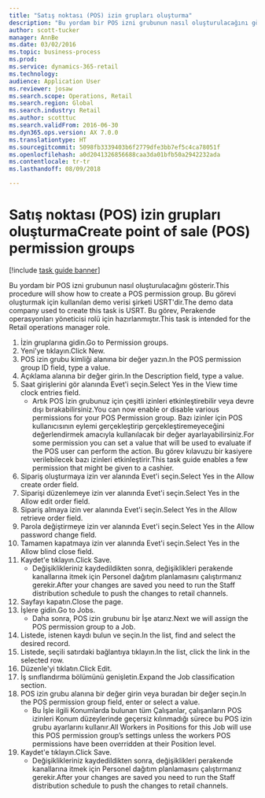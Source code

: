 ```yaml
--- 
title: "Satış noktası (POS) izin grupları oluşturma"
description: "Bu yordam bir POS izni grubunun nasıl oluşturulacağını gösterir."
author: scott-tucker
manager: AnnBe
ms.date: 03/02/2016
ms.topic: business-process
ms.prod: 
ms.service: dynamics-365-retail
ms.technology: 
audience: Application User
ms.reviewer: josaw
ms.search.scope: Operations, Retail
ms.search.region: Global
ms.search.industry: Retail
ms.author: scotttuc
ms.search.validFrom: 2016-06-30
ms.dyn365.ops.version: AX 7.0.0
ms.translationtype: HT
ms.sourcegitcommit: 5098fb3339403b6f2779dfe3bb7ef5c4ca78051f
ms.openlocfilehash: a0d2041326856688caa3da01bfb50a2942232ada
ms.contentlocale: tr-tr
ms.lasthandoff: 08/09/2018

---
```

# <a name="create-point-of-sale-pos-permission-groups"></a><span data-ttu-id="42c22-103">Satış noktası (POS) izin grupları oluşturma</span><span class="sxs-lookup"><span data-stu-id="42c22-103">Create point of sale (POS) permission groups</span></span>

[!include [task guide banner](../includes/task-guide-banner.md)]

<span data-ttu-id="42c22-104">Bu yordam bir POS izni grubunun nasıl oluşturulacağını gösterir.</span><span class="sxs-lookup"><span data-stu-id="42c22-104">This procedure will show how to create a POS permission group.</span></span> <span data-ttu-id="42c22-105">Bu görevi oluşturmak için kullanılan demo verisi şirketi USRT'dir.</span><span class="sxs-lookup"><span data-stu-id="42c22-105">The demo data company used to create this task is USRT.</span></span> <span data-ttu-id="42c22-106">Bu görev, Perakende operasyonları yöneticisi rolü için hazırlanmıştır.</span><span class="sxs-lookup"><span data-stu-id="42c22-106">This task is intended for the Retail operations manager role.</span></span>

1. <span data-ttu-id="42c22-107">İzin gruplarına gidin.</span><span class="sxs-lookup"><span data-stu-id="42c22-107">Go to Permission groups.</span></span>
2. <span data-ttu-id="42c22-108">Yeni'ye tıklayın.</span><span class="sxs-lookup"><span data-stu-id="42c22-108">Click New.</span></span>
3. <span data-ttu-id="42c22-109">POS izin grubu kimliği alanına bir değer yazın.</span><span class="sxs-lookup"><span data-stu-id="42c22-109">In the POS permission group ID field, type a value.</span></span>
4. <span data-ttu-id="42c22-110">Açıklama alanına bir değer girin.</span><span class="sxs-lookup"><span data-stu-id="42c22-110">In the Description field, type a value.</span></span>
5. <span data-ttu-id="42c22-111">Saat girişlerini gör alanında Evet'i seçin.</span><span class="sxs-lookup"><span data-stu-id="42c22-111">Select Yes in the View time clock entries field.</span></span>
    * <span data-ttu-id="42c22-112">Artık POS İzin grubunuz için çeşitli izinleri etkinleştirebilir veya devre dışı bırakabilirsiniz.</span><span class="sxs-lookup"><span data-stu-id="42c22-112">You can now enable or disable various permissions for your POS Permission group.</span></span> <span data-ttu-id="42c22-113">Bazı izinler için POS kullanıcısının eylemi gerçekleştirip gerçekleştiremeyeceğini değerlendirmek amacıyla kullanılacak bir değer ayarlayabilirsiniz.</span><span class="sxs-lookup"><span data-stu-id="42c22-113">For some permission you can set a value that will be used to evaluate if the POS user can perform the action.</span></span>  <span data-ttu-id="42c22-114">Bu görev kılavuzu bir kasiyere verilebilecek bazı izinleri etkinleştirir.</span><span class="sxs-lookup"><span data-stu-id="42c22-114">This task guide enables a few permission that might be given to a cashier.</span></span>  
6. <span data-ttu-id="42c22-115">Sipariş oluşturmaya izin ver alanında Evet'i seçin.</span><span class="sxs-lookup"><span data-stu-id="42c22-115">Select Yes in the Allow create order field.</span></span>
7. <span data-ttu-id="42c22-116">Siparişi düzenlemeye izin ver alanında Evet'i seçin.</span><span class="sxs-lookup"><span data-stu-id="42c22-116">Select Yes in the Allow edit order field.</span></span>
8. <span data-ttu-id="42c22-117">Sipariş almaya izin ver alanında Evet'i seçin.</span><span class="sxs-lookup"><span data-stu-id="42c22-117">Select Yes in the Allow retrieve order field.</span></span>
9. <span data-ttu-id="42c22-118">Parola değiştirmeye izin ver alanında Evet'i seçin.</span><span class="sxs-lookup"><span data-stu-id="42c22-118">Select Yes in the Allow password change field.</span></span>
10. <span data-ttu-id="42c22-119">Tamamen kapatmaya izin ver alanında Evet'i seçin.</span><span class="sxs-lookup"><span data-stu-id="42c22-119">Select Yes in the Allow blind close field.</span></span>
11. <span data-ttu-id="42c22-120">Kaydet'e tıklayın.</span><span class="sxs-lookup"><span data-stu-id="42c22-120">Click Save.</span></span>
    * <span data-ttu-id="42c22-121">Değişiklikleriniz kaydedildikten sonra, değişiklikleri perakende kanallarına itmek için Personel dağıtım planlamasını çalıştırmanız gerekir.</span><span class="sxs-lookup"><span data-stu-id="42c22-121">After your changes are saved you need to run the Staff distribution schedule to push the changes to retail channels.</span></span>  
12. <span data-ttu-id="42c22-122">Sayfayı kapatın.</span><span class="sxs-lookup"><span data-stu-id="42c22-122">Close the page.</span></span>
13. <span data-ttu-id="42c22-123">İşlere gidin.</span><span class="sxs-lookup"><span data-stu-id="42c22-123">Go to Jobs.</span></span>
    * <span data-ttu-id="42c22-124">Daha sonra, POS izin grubunu bir İşe atarız.</span><span class="sxs-lookup"><span data-stu-id="42c22-124">Next we will assign the POS permission group to a Job.</span></span>  
14. <span data-ttu-id="42c22-125">Listede, istenen kaydı bulun ve seçin.</span><span class="sxs-lookup"><span data-stu-id="42c22-125">In the list, find and select the desired record.</span></span>
15. <span data-ttu-id="42c22-126">Listede, seçili satırdaki bağlantıya tıklayın.</span><span class="sxs-lookup"><span data-stu-id="42c22-126">In the list, click the link in the selected row.</span></span>
16. <span data-ttu-id="42c22-127">Düzenle'yi tıklatın.</span><span class="sxs-lookup"><span data-stu-id="42c22-127">Click Edit.</span></span>
17. <span data-ttu-id="42c22-128">İş sınıflandırma bölümünü genişletin.</span><span class="sxs-lookup"><span data-stu-id="42c22-128">Expand the Job classification section.</span></span>
18. <span data-ttu-id="42c22-129">POS izin grubu alanına bir değer girin veya buradan bir değer seçin.</span><span class="sxs-lookup"><span data-stu-id="42c22-129">In the POS permission group field, enter or select a value.</span></span>
    * <span data-ttu-id="42c22-130">Bu İşle ilgili Konumlarda bulunan tüm Çalışanlar, çalışanların POS izinleri Konum düzeylerinde geçersiz kılınmadığı sürece bu POS izin grubu ayarlarını kullanır.</span><span class="sxs-lookup"><span data-stu-id="42c22-130">All Workers in Positions for this Job will use this POS permission group’s settings unless the workers POS permissions have been overridden at their Position level.</span></span>  
19. <span data-ttu-id="42c22-131">Kaydet'e tıklayın.</span><span class="sxs-lookup"><span data-stu-id="42c22-131">Click Save.</span></span>
    * <span data-ttu-id="42c22-132">Değişiklikleriniz kaydedildikten sonra, değişiklikleri perakende kanallarına itmek için Personel dağıtım planlamasını çalıştırmanız gerekir.</span><span class="sxs-lookup"><span data-stu-id="42c22-132">After your changes are saved you need to run the Staff distribution schedule to push the changes to retail channels.</span></span>  


